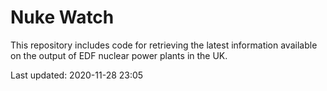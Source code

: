 # Nuke Watch

This repository includes code for retrieving the latest information available on the output of EDF nuclear power plants in the UK.

Last updated: 2020-11-28 23:05
